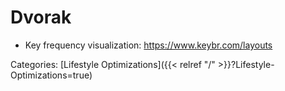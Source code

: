 # Dvorak

 - Key frequency visualization: https://www.keybr.com/layouts










Categories: [Lifestyle Optimizations]({{< relref "/" >}}?Lifestyle-Optimizations=true)